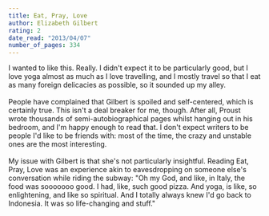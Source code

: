 ```yaml
---
title: Eat, Pray, Love
author: Elizabeth Gilbert
rating: 2
date_read: "2013/04/07"
number_of_pages: 334
---
```


I wanted to like this. Really. I didn't expect it to be particularly good, but I love yoga almost as much as I love travelling, and I mostly travel so that I eat as many foreign delicacies as possible, so it sounded up my alley.<br/><br/>People have complained that Gilbert is spoiled and self-centered, which is certainly true. This isn't a deal breaker for me, though. After all, Proust wrote thousands of semi-autobiographical pages whilst hanging out in his bedroom, and I'm happy enough to read that. I don't expect writers to be people I'd like to be friends with: most of the time, the crazy and unstable ones are the most interesting.<br/><br/>My issue with Gilbert is that she's not particularly insightful. Reading Eat, Pray, Love was an experience akin to eavesdropping on someone else's conversation while riding the subway: "Oh my God, and like, in Italy, the food was sooooooo good. I had, like, such good pizza. And yoga, is like, so enlightening, and like so spiritual. And I totally always knew I'd go back to Indonesia. It was so life-changing and stuff."